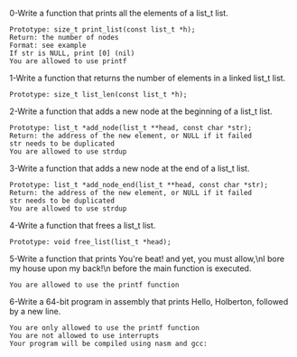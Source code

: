0-Write a function that prints all the elements of a list_t list.

    Prototype: size_t print_list(const list_t *h);
    Return: the number of nodes
    Format: see example
    If str is NULL, print [0] (nil)
    You are allowed to use printf
1-Write a function that returns the number of elements in a linked list_t list.

    Prototype: size_t list_len(const list_t *h);
2-Write a function that adds a new node at the beginning of a list_t list.

    Prototype: list_t *add_node(list_t **head, const char *str);
    Return: the address of the new element, or NULL if it failed
    str needs to be duplicated
    You are allowed to use strdup

3-Write a function that adds a new node at the end of a list_t list.

    Prototype: list_t *add_node_end(list_t **head, const char *str);
    Return: the address of the new element, or NULL if it failed
    str needs to be duplicated
    You are allowed to use strdup
4-Write a function that frees a list_t list.

    Prototype: void free_list(list_t *head);
5-Write a function that prints You're beat! and yet, you must allow,\nI bore my house upon my back!\n before the main function is executed.

    You are allowed to use the printf function
6-Write a 64-bit program in assembly that prints Hello, Holberton, followed by a new line.

    You are only allowed to use the printf function
    You are not allowed to use interrupts
    Your program will be compiled using nasm and gcc:


